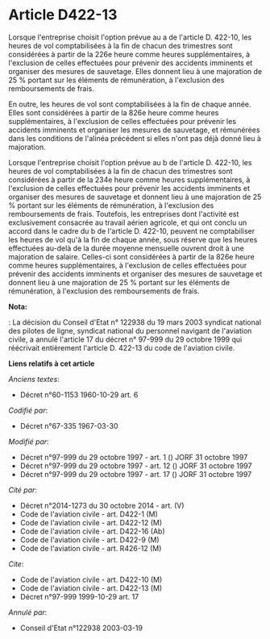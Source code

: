 # Article D422-13

Lorsque l'entreprise choisit l'option prévue au a de l'article D. 422-10, les heures de vol comptabilisées à la fin de chacun
des trimestres sont considérées à partir de la 226e heure comme heures supplémentaires, à l'exclusion de celles effectuées
pour prévenir des accidents imminents et organiser des mesures de sauvetage. Elles donnent lieu à une majoration de 25 %
portant sur les éléments de rémunération, à l'exclusion des remboursements de frais.

En outre, les heures de vol sont comptabilisées à la fin de chaque année. Elles sont considérées à partir de la 826e heure
comme heures supplémentaires, à l'exclusion de celles effectuées pour prévenir les accidents imminents et organiser les
mesures de sauvetage, et rémunérées dans les conditions de l'alinéa précédent si elles n'ont pas déjà donné lieu à
majoration.

Lorsque l'entreprise choisit l'option prévue au b de l'article D. 422-10, les heures de vol comptabilisées à la fin de chacun
des trimestres sont considérées à partir de la 234e heure comme heures supplémentaires, à l'exclusion de celles effectuées
pour prévenir les accidents imminents et organiser des mesures de sauvetage et donnent lieu à une majoration de 25 % portant
sur les éléments de rémunération, à l'exclusion des remboursements de frais. Toutefois, les entreprises dont l'activité est
exclusivement consacrée au travail aérien agricole, et qui ont conclu un accord dans le cadre du b  de l'article D. 422-10,
peuvent ne comptabiliser les heures de vol qu'à la fin de chaque année, sous réserve que les heures effectuées au-delà de la
durée moyenne mensuelle ouvrent droit à une majoration de salaire. Celles-ci sont considérées à partir de la 826e heure comme
heures supplémentaires, à l'exclusion de celles effectuées pour prévenir des accidents imminents et organiser des mesures de
sauvetage et donnent lieu à une majoration de 25 % portant sur les éléments de rémunération, à l'exclusion des remboursements
de frais.

**Nota:**

: La décision du Conseil d'Etat n° 122938 du 19 mars 2003 syndicat national des pilotes de ligne, syndicat national du
personnel navigant de l'aviation civile, a annulé l'article 17 du décret n° 97-999 du 29 octobre 1999 qui réécrivait
entièrement l'article D. 422-13 du code de l'aviation civile.

**Liens relatifs à cet article**

_Anciens textes_:

  - Décret n°60-1153 1960-10-29 art. 6

_Codifié par_:

  - Décret n°67-335 1967-03-30

_Modifié par_:

  - Décret n°97-999 du 29 octobre 1997 - art. 1 () JORF 31 octobre 1997
  - Décret n°97-999 du 29 octobre 1997 - art. 12 () JORF 31 octobre 1997
  - Décret n°97-999 du 29 octobre 1997 - art. 17 () JORF 31 octobre 1997

_Cité par_:

  - Décret n°2014-1273 du 30 octobre 2014 - art. (V)
  - Code de l'aviation civile - art. D422-1 (M)
  - Code de l'aviation civile - art. D422-12 (M)
  - Code de l'aviation civile - art. D422-16 (Ab)
  - Code de l'aviation civile - art. D422-9 (M)
  - Code de l'aviation civile - art. R426-12 (M)

_Cite_:

  - Code de l'aviation civile - art. D422-10 (M)
  - Code de l'aviation civile - art. D422-13 (M)
  - Décret n°97-999 1999-10-29 art. 17

_Annulé par_:

  - Conseil d'Etat n°122938 2003-03-19
